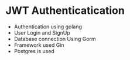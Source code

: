 # JWT Authenticatication 

- Authentication using golang
- User Login and SignUp
- Database connection Using Gorm
- Framework used Gin
- Postgres is used 
